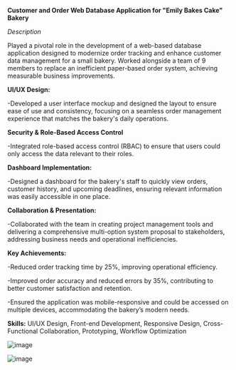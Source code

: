**Customer and Order Web Database Application for "Emily Bakes Cake" Bakery**

*Description*

Played a pivotal role in the development of a web-based database application designed to modernize order tracking and enhance customer data management for a small bakery. Worked alongside a team of 9 members to replace an inefficient paper-based order system, achieving measurable business improvements.


**UI/UX Design:** 

  -Developed a user interface mockup and designed the layout to ensure ease of use and consistency, focusing on a seamless order management experience that matches the bakery's daily operations.

**Security & Role-Based Access Control** 

  -Integrated role-based access control (RBAC) to ensure that users could only access the data relevant to their roles.
  
**Dashboard Implementation:**

  -Designed a dashboard for the bakery's staff to quickly view orders, customer history, and upcoming deadlines, ensuring relevant information was easily accessible in one place.

**Collaboration & Presentation:** 

  -Collaborated with the team in creating project management tools and delivering a comprehensive multi-option system proposal to stakeholders, addressing business needs and operational inefficiencies.

**Key Achievements:** 

-Reduced order tracking time by 25%, improving operational efficiency.

-Improved order accuracy and reduced errors by 35%, contributing to better customer satisfaction and retention.

-Ensured the application was mobile-responsive and could be accessed on multiple devices, accommodating the bakery’s modern needs.

**Skills:** 
UI/UX Design, Front-end Development, Responsive Design, Cross-Functional Collaboration, Prototyping, Workflow Optimization


![image](https://github.com/user-attachments/assets/580d2caf-7896-446c-becd-f42cad6b2a6d)


![image](https://github.com/user-attachments/assets/bd4939cd-f608-43fb-8304-c089354aea66)


